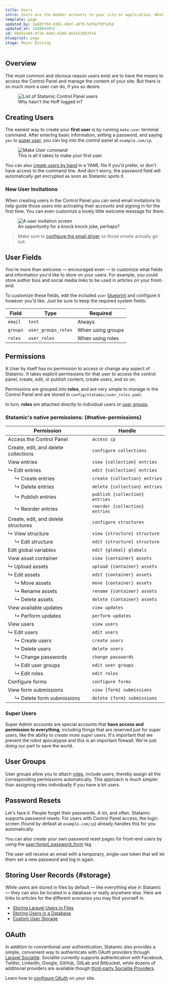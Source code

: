 ```yaml
---
title: Users
intro: Users are the member accounts to your site or application. What a user can do with that account is up to you. They could have limited or full access to the Control Panel, a login-only area of the front-end, or even something more custom by tapping into Laravel.
template: page
updated_by: 3a60f79d-8381-4def-a970-5df62f0f5d56
updated_at: 1568645051
id: 6b691e04-8f28-4eb2-8288-b61433883fe4
blueprint: page
stage: Major Editing
---
```

## Overview

The most common and obvious reason users exist are to have the means to access the Control Panel and manage the content of your site. But there is so much more a user can do, if you so desire.

<figure>
    <img src="/img/users-index.png" alt="List of Statamic Control Panel users">
    <figcaption>Why hasn't the Hoff logged in?</figcaption>
</figure>

## Creating Users

The easiest way to create your **first user** is by running `make:user` terminal command. After entering basic information, setting a password, and saying `yes` to [super user](#super-admins), you can log into the control panel at `example.com/cp`.

<figure>
    <img src="/img/make-user.png" alt="Make User command" class="shadow-lg-teal rounded">
    <figcaption>This is all it takes to make your first user.</figcaption>
</figure>

You can also [create users by hand](/knowledge-base/creating-user-files) in a YAML file if you'd prefer, or don't have access to the command line. And don't worry, the password field will automatically get encrypted as soon as Statamic spots it.

### New User Invitations

When creating users in the Control Panel you can send email invitations to help guide those users into activating their accounts and signing in for the first time. You can even customize a lovely little welcome message for them.

<figure>
    <img src="/img/user-invitation.png" alt="A user invitation screen">
    <figcaption>An opportunity for a knock knock joke, perhaps?</figcaption>
</figure>

> Make sure to [configure the email driver](/email) so those emails actually go out.

## User Fields

You're more than welcome — encouraged even — to customize what fields and information you'd like to store on your users. For example, you could store author bios and social media links to be used in articles on your front-end.

To customize these fields, edit the included `user` [blueprint](/blueprints)  and configure it however you'd like. Just be sure to keep the required system fields:

| Field | Type | Required |
|-------|------|----------|
| `email` | `text` | Always |
| `groups` | `user_groups_roles` | When using groups |
| `roles` | `user_roles` | When using roles |

## Permissions

A User by itself has no permission to access or change any aspect of Statamic. It takes explicit permissions for that user to access the control panel, create, edit, or publish content, create users, and so on.

Permissions are grouped into **roles**, and are very simple to manage in the Control Panel and are stored in `config/statamic/user_roles.yaml`.

In turn, **roles** are attached directly to individual users or [user groups](#user-groups).

### Statamic's native permissions: {#native-permissions}

| Permission | Handle |
|------------|--------|
| Access the Control Panel | `access cp` |
| Create, edit, and delete collections | `configure collections` |
| View entries | `view {collection} entries` |
| ↳  Edit entries | `edit {collection} entries` |
| &nbsp;&nbsp;&nbsp;&nbsp;&nbsp;↳  Create entries | `create {collection} entries` |
| &nbsp;&nbsp;&nbsp;&nbsp;&nbsp;↳  Delete entries | `delete {collection} entries` |
| &nbsp;&nbsp;&nbsp;&nbsp;&nbsp;↳  Publish entries | `publish {collection} entries` |
| &nbsp;&nbsp;&nbsp;&nbsp;&nbsp;↳  Reorder entries | `reorder {collection} entries` |
| Create, edit, and delete structures | `configure structures` |
| ↳  View structure | `view {structure} structure` |
| &nbsp;&nbsp;&nbsp;&nbsp;&nbsp;↳  Edit structure | `edit {structure} structure` |
| Edit global variables | `edit {global} globals` |
| View asset container | `view {container} assets` |
| ↳  Upload assets | `upload {container} assets` |
| ↳  Edit assets | `edit {container} assets` |
| &nbsp;&nbsp;&nbsp;&nbsp;&nbsp;↳  Move assets | `move {container} assets` |
| &nbsp;&nbsp;&nbsp;&nbsp;&nbsp;↳  Rename assets | `rename {container} assets` |
| &nbsp;&nbsp;&nbsp;&nbsp;&nbsp;↳  Delete assets | `delete {container} assets` |
| View available updates | `view updates` |
| &nbsp;&nbsp;&nbsp;&nbsp;&nbsp;↳  Perform updates | `perform updates` |
| View users | `view users` |
| ↳ Edit users | `edit users` |
| &nbsp;&nbsp;&nbsp;&nbsp;&nbsp;↳ Create users | `create users` |
| &nbsp;&nbsp;&nbsp;&nbsp;&nbsp;↳ Delete users | `delete users` |
| &nbsp;&nbsp;&nbsp;&nbsp;&nbsp;↳ Change passwords | `change passwords` |
| &nbsp;&nbsp;&nbsp;&nbsp;&nbsp;↳ Edit user groups | `edit user groups` |
| &nbsp;&nbsp;&nbsp;&nbsp;&nbsp;↳ Edit roles | `edit roles` |
| Configure forms | `configure forms` |
| View form submissions | `view {form} submissions` |
| &nbsp;&nbsp;&nbsp;&nbsp;&nbsp;↳ Delete form submissions | `delete {form} submissions` |

### Super Users

Super Admin accounts are special accounts that **have access and permission to everything**, including things that are reserved just for super users, like the ability to _create more super users_. It's important that we prevent the robot apocalypse and this is an important firewall. We're just doing our part to save the world.

## User Groups

User groups allow you to attach [roles](#roles), include users, thereby assign all the corresponding permissions automatically. This approach is much simpler than assigning roles individually if you have a lot users.

## Password Resets

Let's face it. People forget their passwords. A lot, and often. Statamic supports password resets. For users with Control Panel access, the login screen (found by default at `example.com/cp`) already handles this for you automatically.

You can also create your own password reset pages for front-end users by using the [user:forgot_password_form](/tags/user-forgot_password_form) tag.

The user will receive an email with a temporary, single-use token that will let them set a new password and log in again.

## Storing User Records {#storage}

While users are stored in files by default — like everything else in Statamic — they can also be located in a database or really anywhere else. Here are links to articles for the different scenarios you may find yourself in.

- [Storing Laravel Users in Files](/knowledge-base/storing-laravel-users-in-files)
- [Storing Users in a Database](/knowledge-base/storing-users-in-a-database)
- [Custom User Storage](/knowledge-base/storing-users-somewhere-custom)

## OAuth

In addition to conventional user authentication, Statamic also provides a simple, convenient way to authenticate with OAuth providers through [Laravel Socialite](https://github.com/laravel/socialite). Socialite currently supports authentication with Facebook, Twitter, LinkedIn, Google, GitHub, GitLab and Bitbucket, while dozens of additional providers are available though [third-party Socialite Providers](https://socialiteproviders.netlify.com/).

Learn how to [configure OAuth](/oauth) on your site.
